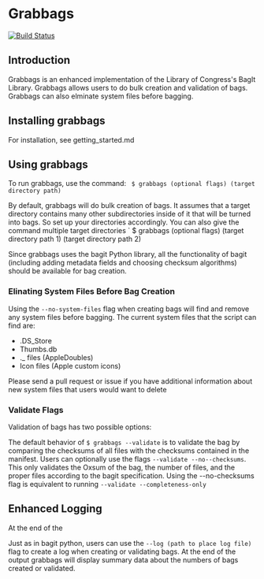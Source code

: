 # Grabbags

[![Build Status](https://travis-ci.org/amiaopensource/grabbags.svg?branch=master)](https://travis-ci.org/amiaopensource/grabbags)

## Introduction

Grabbags is an enhanced implementation of the Library of Congress's BagIt Library. Grabbags allows users to do bulk creation and validation of bags. Grabbags can also elminate system files before bagging. 

## Installing grabbags
For installation, see getting_started.md

## Using grabbags

To run grabbags, use the command:
` $ grabbags (optional flags) (target directory path)`

By default, grabbags will do bulk creation of bags. It assumes that a target directory contains many other subdirectories inside of it that will be turned into bags. So set up your directories accordingly. You can also give the command multiple target directories
` $ grabbags (optional flags) (target directory path 1) (target directory path 2)

Since grabbags uses the bagit Python library, all the functionality of bagit (including adding metadata fields and choosing checksum algorithms) should be available for bag creation.

### Elinating System Files Before Bag Creation
Using the `--no-system-files` flag when creating bags will find and remove any system files before bagging. The current system files that the script can find are:
* .DS_Store
* Thumbs.db
* ._ files (AppleDoubles)
* Icon files (Apple custom icons)

Please send a pull request or issue if you have additional information about new system files that users would want to delete

### Validate Flags
Validation of bags has two possible options:

The default behavior of `$ grabbags --validate` is to validate the bag by comparing the checksums of all files with the checksums contained in the manifest.
Users can optionally use the flags `--validate --no--checksums`. This only validates the Oxsum of the bag, the number of files, and the proper files according to the bagit specification. Using the --no-checksums flag is equivalent to running `--validate --completeness-only`

## Enhanced Logging
At the end of the 

Just as in bagit python, users can use the `--log (path to place log file)` flag to create a log when creating or validating bags. At the end of the output grabbags will display summary data about the numbers of bags created or validated.

